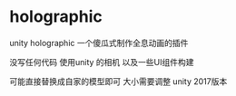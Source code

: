 # holographic

unity holographic 一个傻瓜式制作全息动画的插件

没写任何代码 使用unity 的相机 以及一些UI组件构建

可能直接替换成自家的模型即可 大小需要调整
unity 2017版本
